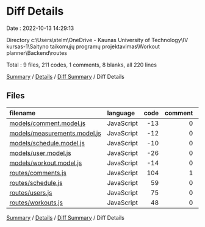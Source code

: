 # Diff Details

Date : 2022-10-13 14:29:13

Directory c:\\Users\\stelm\\OneDrive - Kaunas University of Technology\\IV kursas-1\\Saityno taikomųjų programų projektavimas\\Workout planner\\Backend\\routes

Total : 9 files,  211 codes, 1 comments, 8 blanks, all 220 lines

[Summary](results.md) / [Details](details.md) / [Diff Summary](diff.md) / Diff Details

## Files
| filename | language | code | comment | blank | total |
| :--- | :--- | ---: | ---: | ---: | ---: |
| [models/comment.model.js](/models/comment.model.js) | JavaScript | -13 | 0 | -4 | -17 |
| [models/measurements.model.js](/models/measurements.model.js) | JavaScript | -12 | 0 | -4 | -16 |
| [models/schedule.model.js](/models/schedule.model.js) | JavaScript | -10 | 0 | -5 | -15 |
| [models/user.model.js](/models/user.model.js) | JavaScript | -26 | 0 | -3 | -29 |
| [models/workout.model.js](/models/workout.model.js) | JavaScript | -14 | 0 | -3 | -17 |
| [routes/comments.js](/routes/comments.js) | JavaScript | 104 | 1 | 5 | 110 |
| [routes/schedule.js](/routes/schedule.js) | JavaScript | 59 | 0 | 8 | 67 |
| [routes/users.js](/routes/users.js) | JavaScript | 75 | 0 | 8 | 83 |
| [routes/workouts.js](/routes/workouts.js) | JavaScript | 48 | 0 | 6 | 54 |

[Summary](results.md) / [Details](details.md) / [Diff Summary](diff.md) / Diff Details